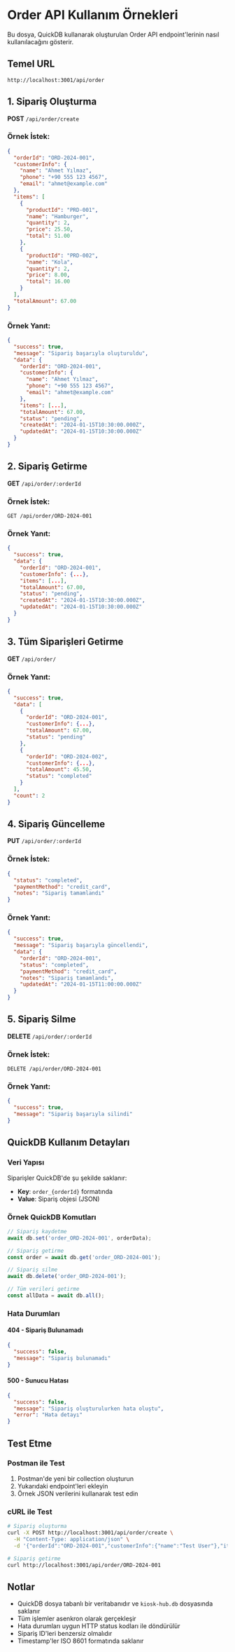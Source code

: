 # Order API Kullanım Örnekleri

Bu dosya, QuickDB kullanarak oluşturulan Order API endpoint'lerinin nasıl kullanılacağını gösterir.

## Temel URL
```
http://localhost:3001/api/order
```

## 1. Sipariş Oluşturma

**POST** `/api/order/create`

### Örnek İstek:
```json
{
  "orderId": "ORD-2024-001",
  "customerInfo": {
    "name": "Ahmet Yılmaz",
    "phone": "+90 555 123 4567",
    "email": "ahmet@example.com"
  },
  "items": [
    {
      "productId": "PRD-001",
      "name": "Hamburger",
      "quantity": 2,
      "price": 25.50,
      "total": 51.00
    },
    {
      "productId": "PRD-002",
      "name": "Kola",
      "quantity": 2,
      "price": 8.00,
      "total": 16.00
    }
  ],
  "totalAmount": 67.00
}
```

### Örnek Yanıt:
```json
{
  "success": true,
  "message": "Sipariş başarıyla oluşturuldu",
  "data": {
    "orderId": "ORD-2024-001",
    "customerInfo": {
      "name": "Ahmet Yılmaz",
      "phone": "+90 555 123 4567",
      "email": "ahmet@example.com"
    },
    "items": [...],
    "totalAmount": 67.00,
    "status": "pending",
    "createdAt": "2024-01-15T10:30:00.000Z",
    "updatedAt": "2024-01-15T10:30:00.000Z"
  }
}
```

## 2. Sipariş Getirme

**GET** `/api/order/:orderId`

### Örnek İstek:
```
GET /api/order/ORD-2024-001
```

### Örnek Yanıt:
```json
{
  "success": true,
  "data": {
    "orderId": "ORD-2024-001",
    "customerInfo": {...},
    "items": [...],
    "totalAmount": 67.00,
    "status": "pending",
    "createdAt": "2024-01-15T10:30:00.000Z",
    "updatedAt": "2024-01-15T10:30:00.000Z"
  }
}
```

## 3. Tüm Siparişleri Getirme

**GET** `/api/order/`

### Örnek Yanıt:
```json
{
  "success": true,
  "data": [
    {
      "orderId": "ORD-2024-001",
      "customerInfo": {...},
      "totalAmount": 67.00,
      "status": "pending"
    },
    {
      "orderId": "ORD-2024-002",
      "customerInfo": {...},
      "totalAmount": 45.50,
      "status": "completed"
    }
  ],
  "count": 2
}
```

## 4. Sipariş Güncelleme

**PUT** `/api/order/:orderId`

### Örnek İstek:
```json
{
  "status": "completed",
  "paymentMethod": "credit_card",
  "notes": "Sipariş tamamlandı"
}
```

### Örnek Yanıt:
```json
{
  "success": true,
  "message": "Sipariş başarıyla güncellendi",
  "data": {
    "orderId": "ORD-2024-001",
    "status": "completed",
    "paymentMethod": "credit_card",
    "notes": "Sipariş tamamlandı",
    "updatedAt": "2024-01-15T11:00:00.000Z"
  }
}
```

## 5. Sipariş Silme

**DELETE** `/api/order/:orderId`

### Örnek İstek:
```
DELETE /api/order/ORD-2024-001
```

### Örnek Yanıt:
```json
{
  "success": true,
  "message": "Sipariş başarıyla silindi"
}
```

## QuickDB Kullanım Detayları

### Veri Yapısı
Siparişler QuickDB'de şu şekilde saklanır:
- **Key**: `order_{orderId}` formatında
- **Value**: Sipariş objesi (JSON)

### Örnek QuickDB Komutları
```javascript
// Sipariş kaydetme
await db.set('order_ORD-2024-001', orderData);

// Sipariş getirme
const order = await db.get('order_ORD-2024-001');

// Sipariş silme
await db.delete('order_ORD-2024-001');

// Tüm verileri getirme
const allData = await db.all();
```

### Hata Durumları

#### 404 - Sipariş Bulunamadı
```json
{
  "success": false,
  "message": "Sipariş bulunamadı"
}
```

#### 500 - Sunucu Hatası
```json
{
  "success": false,
  "message": "Sipariş oluşturulurken hata oluştu",
  "error": "Hata detayı"
}
```

## Test Etme

### Postman ile Test
1. Postman'de yeni bir collection oluşturun
2. Yukarıdaki endpoint'leri ekleyin
3. Örnek JSON verilerini kullanarak test edin

### cURL ile Test
```bash
# Sipariş oluşturma
curl -X POST http://localhost:3001/api/order/create \
  -H "Content-Type: application/json" \
  -d '{"orderId":"ORD-2024-001","customerInfo":{"name":"Test User"},"items":[],"totalAmount":50}'

# Sipariş getirme
curl http://localhost:3001/api/order/ORD-2024-001
```

## Notlar

- QuickDB dosya tabanlı bir veritabanıdır ve `kiosk-hub.db` dosyasında saklanır
- Tüm işlemler asenkron olarak gerçekleşir
- Hata durumları uygun HTTP status kodları ile döndürülür
- Sipariş ID'leri benzersiz olmalıdır
- Timestamp'ler ISO 8601 formatında saklanır